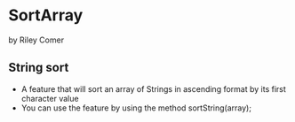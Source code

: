 # SortArray
by Riley Comer

## String sort
- A feature that will sort an array of Strings in ascending format by its first character value
- You can use the feature by using the method sortString(array);

